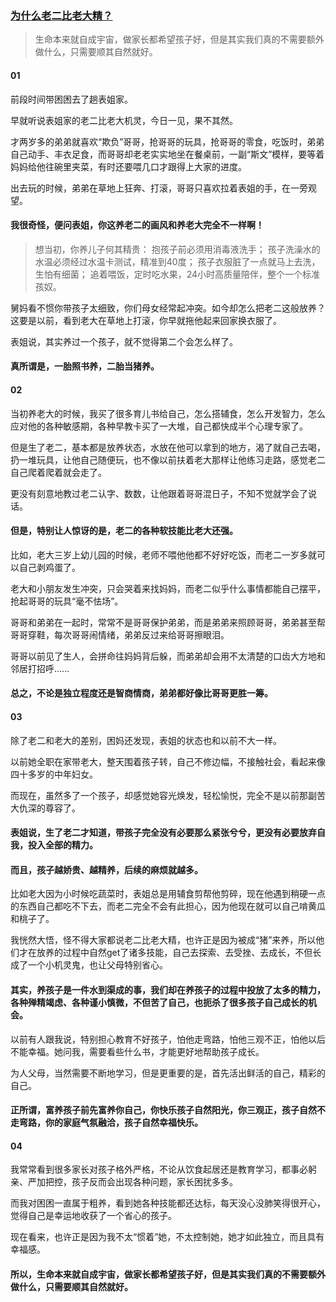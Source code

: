### [为什么老二比老大精？](https://mp.weixin.qq.com/s?__biz=MzA5MjY1MjQxOA%3D%3D&mid=2668279134&idx=3&sn=433de5daf1b00b42a66e6439ab55f667&chksm=8a97c3b3bde04aa50ec80e0b404879adc76787902b6af3e7596ed3770290dd2616ed9e243e72&scene=0&ascene=7&#wechat_redirect)

>生命本来就自成宇宙，做家长都希望孩子好，但是其实我们真的不需要额外做什么，只需要顺其自然就好。

#### 01
前段时间带困困去了趟表姐家。

早就听说表姐家的老二比老大机灵，今日一见，果不其然。

才两岁多的弟弟就喜欢“欺负”哥哥，抢哥哥的玩具，抢哥哥的零食，吃饭时，弟弟自己动手、丰衣足食，而哥哥却老老实实地坐在餐桌前，一副“斯文”模样，要等着妈妈给他往碗里夹菜，有时还要喂几口才跟得上大家的进度。

出去玩的时候，弟弟在草地上狂奔、打滚，哥哥只喜欢拉着表姐的手，在一旁观望。

#### 我很奇怪，便问表姐，你这养老二的画风和养老大完全不一样啊！

>想当初，你养儿子何其精贵：
抱孩子前必须用消毒液洗手；
孩子洗澡水的水温必须经过水温卡测试，精准到40度；
孩子衣服脏了一点就马上去洗，生怕有细菌；
追着喂饭，定时吃水果，24小时高质量陪伴，整个一个标准孩奴。



舅妈看不惯你带孩子太细致，你们母女经常起冲突。如今却怎么把老二这般放养？这要是以前，看到老大在草地上打滚，你早就拖他起来回家换衣服了。

表姐说，其实养过一个孩子，就不觉得第二个会怎么样了。

#### 真所谓是，一胎照书养，二胎当猪养。

#### 02
当初养老大的时候，我买了很多育儿书给自己，怎么搭辅食，怎么开发智力，怎么应对他的各种敏感期，各种早教卡买了一大堆，自己都快成半个心理专家了。

但是生了老二，基本都是放养状态，水放在他可以拿到的地方，渴了就自己去喝，扔一堆玩具，让他自己随便玩，也不像以前扶着老大那样让他练习走路，感觉老二自己爬着爬着就会走了。

更没有刻意地教过老二认字、数数，让他跟着哥哥混日子，不知不觉就学会了说话。

#### 但是，特别让人惊讶的是，老二的各种软技能比老大还强。

比如，老大三岁上幼儿园的时候，老师不喂他他都不好好吃饭，而老二一岁多就可以自己剥鸡蛋了。

老大和小朋友发生冲突，只会哭着来找妈妈，而老二似乎什么事情都能自己摆平，抢起哥哥的玩具“毫不怯场”。

哥哥和弟弟在一起时，常常不是哥哥保护弟弟，而是弟弟来照顾哥哥，弟弟甚至帮哥哥穿鞋，每次哥哥闹情绪，弟弟反过来给哥哥擦眼泪。

哥哥以前见了生人，会拼命往妈妈背后躲，而弟弟却会用不太清楚的口齿大方地和邻居打招呼……

#### 总之，不论是独立程度还是智商情商，弟弟都好像比哥哥更胜一筹。

#### 03
除了老二和老大的差别，困妈还发现，表姐的状态也和以前不大一样。

以前她全职在家带老大，整天围着孩子转，自己不修边幅，不接触社会，看起来像四十多岁的中年妇女。

而现在，虽然多了一个孩子，却感觉她容光焕发，轻松愉悦，完全不是以前那副苦大仇深的尊容了。

#### 表姐说，生了老二才知道，带孩子完全没有必要那么紧张兮兮，更没有必要放弃自我，投入全部的精力。

#### 而且，孩子越娇贵、越精养，后续的麻烦就越多。

比如老大因为小时候吃蔬菜时，表姐总是用辅食剪帮他剪碎，现在他遇到稍硬一点的东西自己都吃不下去，而老二完全不会有此担心，因为他现在就可以自己啃黄瓜和桃子了。

我恍然大悟，怪不得大家都说老二比老大精，也许正是因为被成“猪”来养，所以他们才在放养的过程中自然get了诸多技能，自己去探索、去受挫、去成长，不但长成了一个小机灵鬼，也让父母特别省心。

#### 其实，养孩子是一件水到渠成的事，我们却在养孩子的过程中投放了太多的精力，各种殚精竭虑、各种谨小慎微，不但苦了自己，也扼杀了很多孩子自己成长的机会。

以前有人跟我说，特别担心教育不好孩子，怕他走弯路，怕他三观不正，怕他以后不能幸福。她问我，需要看些什么书，才能更好地帮助孩子成长。

为人父母，当然需要不断地学习，但是更重要的是，首先活出鲜活的自己，精彩的自己。

#### 正所谓，富养孩子前先富养你自己，你快乐孩子自然阳光，你三观正，孩子自然不走弯路，你的家庭气氛融洽，孩子自然幸福快乐。

#### 04
我常常看到很多家长对孩子格外严格，不论从饮食起居还是教育学习，都事必躬亲、严加把控，孩子反而会出现各种问题，家长困扰多多。

而我对困困一直属于粗养，看到她各种技能都还达标，每天没心没肺笑得很开心，觉得自己是幸运地收获了一个省心的孩子。

现在看来，也许正是因为我不太“惯着”她，不太控制她，她才如此独立，而且具有幸福感。

#### 所以，生命本来就自成宇宙，做家长都希望孩子好，但是其实我们真的不需要额外做什么，只需要顺其自然就好。
